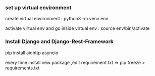 ### set up virtual environment

create virtual environment : python3 -m venv env

activate virtual env and go inside virtual env : source env/bin/activate





###   Install Django and Django-Rest-Framework
pip install aiohttp asyncio

every time install new package ,edit requirement.txt =>
pip freeze > requirements.txt